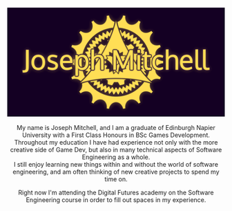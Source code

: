 <a href="https://joseph-mitchell.github.io/" align="center" target="_blank"><img src="Banner.png"></a>

<p align="center">
  My name is Joseph Mitchell, and I am a graduate of Edinburgh Napier University with a First Class Honours in BSc Games Development. Throughout my education I have had experience not only with the more creative side of Game Dev, but also in many technical aspects of         Software Engineering as a whole. <br>
  I still enjoy learning new things within and without the world of software engineering, and am often thinking of new creative projects to spend my time on.
</p>
<p align="center"><!-- Remember to update portfolio current project -->
  Right now I'm attending the Digital Futures academy on the Software Engineering course in order to fill out spaces in my experience.
</p>
